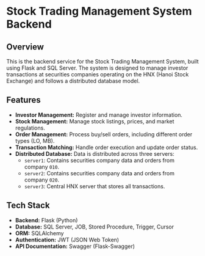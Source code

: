 # Stock Trading Management System Backend

## Overview
This is the backend service for the Stock Trading Management System, built using Flask and SQL Server. The system is designed to manage investor transactions at securities companies operating on the HNX (Hanoi Stock Exchange) and follows a distributed database model.

## Features
- **Investor Management:** Register and manage investor information.
- **Stock Management:** Manage stock listings, prices, and market regulations.
- **Order Management:** Process buy/sell orders, including different order types (LO, MB).
- **Transaction Matching:** Handle order execution and update order status.
- **Distributed Database:** Data is distributed across three servers:
  - `server1`: Contains securities company data and orders from company `010`.
  - `server2`: Contains securities company data and orders from company `020`.
  - `server3`: Central HNX server that stores all transactions.

## Tech Stack
- **Backend:** Flask (Python)
- **Database:** SQL Server, JOB, Stored Procedure, Trigger, Cursor
- **ORM:** SQLAlchemy
- **Authentication:** JWT (JSON Web Token)
- **API Documentation:** Swagger (Flask-Swagger)
